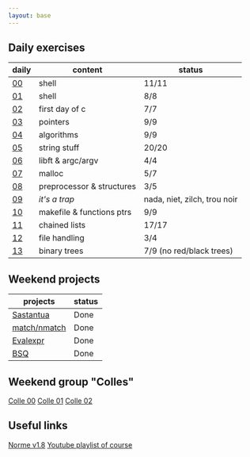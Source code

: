 ```yaml
---
layout: base
---
```


## Daily exercises

| daily | content | status |
|---    |---      |---     |
| [00](pdfs/j00.fr.pdf) | shell | 11/11 |
| [01](pdfs/j01.fr.pdf) | shell | 8/8 |
| [02](pdfs/j02.fr.pdf) | first day of c | 7/7 |
| [03](pdfs/j03.fr.pdf) | pointers | 9/9 |
| [04](pdfs/j04.fr.pdf) | algorithms | 9/9 |
| [05](pdfs/j05.fr.pdf) | string stuff | 20/20 |
| [06](pdfs/j06.fr.pdf) | libft & argc/argv | 4/4 |
| [07](pdfs/j07.fr.pdf) | malloc | 5/7 |
| [08](pdfs/j08.fr.pdf) | preprocessor & structures | 3/5 |
| [09](pdfs/j09/ex00.fr.pdf) | *it's a trap* | nada, niet, zilch, trou noir |
| [10](pdfs/j10.fr.pdf) | makefile & functions ptrs | 9/9 |
| [11](pdfs/j11.fr.pdf) | chained lists | 17/17 |
| [12](pdfs/j12.fr.pdf) | file handling | 3/4 |
| [13](pdfs/j13.fr.pdf) | binary trees | 7/9 (no red/black trees) |

## Weekend projects

| projects | status |
|---       |--- |
| [Sastantua](pdfs/proj00-sastantua.fr.pdf) | Done |
| [match/nmatch](pdfs/proj01-matchnmatch.fr.pdf) | Done |
| [Evalexpr](pdfs/proj02-evalexpr.fr.pdf) | Done |
| [BSQ](pdfs/proj03-BSQ.fr.pdf) | Done |

## Weekend group "Colles"

[Colle 00](pdfs/colle00.fr.pdf)
[Colle 01](pdfs/colle01.fr.pdf)
[Colle 02](pdfs/colle02.fr.pdf)

## Useful links

[Norme v1.8](pdfs/norme42-v1.8.pdf)
[Youtube playlist of course](https://www.youtube.com/watch?v=dm_ms3d5Jwc&list=PLIXVN1KHt2a7UuyDroq9QLJm0sMGfgDj8)

